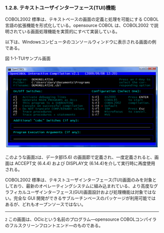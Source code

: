 ### 1.2.8. テキストユーザインターフェース(TUI)機能

COBOL2002 標準は、テキストベースの画面の定義と処理を可能にする COBOL 言語の拡張機能を形式化している。opensource COBOL は、COBOL2002 で説明されている画面処理機能を実質的にすべて実装している。

以下は、Windowsコンピュータのコンソールウィンドウに表示される画面の例である。

図 1-1-TUIサンプル画面

![!\[Alt text\](Image/1-1.png)](Image/1-1.png)

このような画面`2`は、データ部(5.6) の画面節で定義され、一度定義されると、画面は ACCEPT文 (6.4.4) および DISPLAY文 (6.14.4)を介して実行時に再度使用される。

COBOL2002 標準は、テキストユーザインターフェース(TUI)画面のみを対象としており、最新のオペレーティングシステムに組み込まれている、より高度なグラフィカルユーザインターフェース(GUI)画面設計および処理機能は対象ではない。完全な GUI 開発ができるサブルーチンベースのパッケージが利用可能ではあるが、どれもオープンソースではない。

---

`2` この画面は、OCicという名前のプログラム―opensource COBOLコンパイラのフルスクリーンフロントエンド―のものである。
